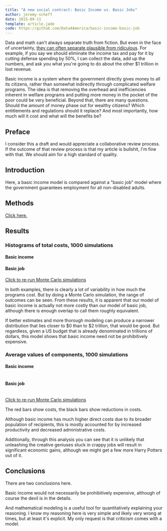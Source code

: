 ```yaml
---
title: "A new social contract: Basic Income vs. Basic Jobs"
author: jeremy-scheff
date: 2015-09-11
template: article.jade
code: https://github.com/Data4America/basic-income-basic-job
---
```


Data and math can't always separate truth from fiction. But even in the face of uncertainty, [they can often separate plausible from ridiculous](http://slatestarcodex.com/2015/08/12/stop-adding-zeroes/). For example, if you say we should eliminate the income tax and pay for it by cutting defense spending by 50%, I can collect the data, add up the numbers, and ask you what you're going to do about the other $1 trillion in lost revenue.

Basic income is a system where the government directly gives money to all its citizens, rather than somewhat indirectly through complicated welfare programs. The idea is that removing the overhead and inefficiencies inherent in welfare programs and putting more money in the pocket of the poor could be very beneficial. Beyond that, there are many questions. Should the amount of money phase out for wealthy citizens? Which entitlements and regulations should it replace? And most importantly, how much will it cost and what will the benefits be?

<span class="more"></span>

<style>
  .bar rect {
    fill: steelblue;
    shape-rendering: crispEdges;
  }

  .axis path, .axis line {
    fill: none;
    stroke: #000;
    shape-rendering: crispEdges;
  }

  #tooltip {
    background-color: #000;
    color: #fff;
    position: absolute;
    border-radius: 8px;
    pointer-events: none;
    padding: 5px;
    z-index: 10;
    opacity: 0;
  }
</style>

## Preface

I consider this a draft and would appreciate a collaborative review process. If the outcome of that review process is that my article is bullshit, I'm fine with that. We should aim for a high standard of quality.

## Introduction



Here, a basic income model is compared against a "basic job" model where the government guarantees employment for all non-disabled adults.

## Methods

[Click here.](methods.html)

## Results

### Histograms of total costs, 1000 simulations

<div class="row">
  <div class="col-sm-6">
    <h4>Basic income</h4>
    <div id="biHist"></div>
  </div>
  <div class="col-sm-6">
    <h4>Basic job</h4>
    <div id="bjHist"></div>
  </div>
</div>

<a href="javascript:run()">Click to re-run Monte Carlo simulations</a>

In both examples, there is clearly a lot of variability in how much the programs cost. But by doing a Monte Carlo simulation, the range of outcomes can be seen. From these results, it is apparent that our model of basic income is actually not more costly than our model of basic job, although there is enough overlap to call them roughly equivalent.

If better estimates and more thorough modeling can produce a narrower distribution that lies closer to $0 than to $2 trillion, that would be good. But regardless, given a US budget that is already denominated in trillions of dollars, this model shows that basic income need not be prohibitively expensive.

### Average values of components, 1000 simulations

<div id="tooltip"></div>
<div class="row">
  <div class="col-sm-6 col-md-5 col-lg-4">
    <h4>Basic income</h4>
    <table id="biBars"></table>
  </div>
  <div class="col-sm-6 col-md-5 col-lg-4">
    <h4>Basic job</h4>
    <table id="bjBars"></table>
  </div>
</div><p></p>

<a href="javascript:run()">Click to re-run Monte Carlo simulations</a>

The red bars show costs, the black bars show reductions in costs.

Although basic income has much higher direct costs due to its broader population of recipients, this is mostly accounted for by increased productivity and decreased administrative costs.

Additionally, through this analysis you can see that it is unlikely that unleashing the creative geniuses stuck in crappy jobs will result in significant economic gains, although we might get a few more Harry Potters out of it.

## Conclusions

There are two conclusions here.

Basic income would not necessarily be prohibitively expensive, although of course the devil is in the details.

And mathematical modeling is a useful tool for quantitatively explaining your reasoning. I know my reasoning here is very simple and likely very wrong at times, but at least it's explicit. My only request is that criticism comes with a model.

<script type="text/javascript" src="https://cdnjs.cloudflare.com/ajax/libs/d3/3.5.6/d3.min.js"></script>
<script type="text/javascript" src="basic-income-basic-job.js"></script>